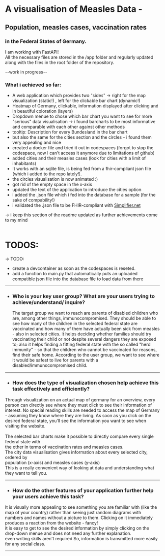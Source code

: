 # A visualisation of Measles Data - 
## Population, measles cases, vaccination rates
### in the Federal States of Germany.

I am working with FastAPI! <br>
All the necessary files are stored in the /app folder and regularly updated along with the files in the root folder of the repository. 

--work in progress--


### What i achieved so far:

- A web application which provides two "sides" -> right for the map visualization (static!) , left for the clickable bar chart (dynamic!)
- Heatmap of Germany, clickable, information displayed after clicking and in beautiful coloration (layers) 
- Dropdown menue to chose which bar chart you want to see for more "serious" data visualisation -> i found barcharts to be most informative and comparable with each other against other methods
- tooltip: Description for every Bundesland in the bar chart
- but also the same for the cities section and the circles - i found them very appealing and nice 
- created a docker file and tried it out in codespaces (forgot to stop the codespace, now I can't access it anymore due to limitations of github)
- added cities and their measles cases (look for cities with a limit of inhabitants) 
- It works with an sqlite file, is being fed from a fhir-compliant json file (which i added to the repo lately!).
- the circles visualisation is now animated :)
- got rid of the empty space in the x-axis
- updated the text of the application to introduce the cities option
- i added the .json file which i fed into the database for a sample (for the sake of compability!)
- i validated the .json file to be FHIR-compliant with [Simplifier.net](https://simplifier.net/validate) 


-> i keep this section of the readme updated as further achievements come to my mind <br> <br>

# TODOS:

-> TODO: <br> 
- create a devcontainer as soon as the codespaces is reseted. 
- add a function to main.py that automatically puts an uploaded compatible json file into the database file to load data from there <br>
------
- ### Who is your key user group? What are your users trying to achieve/understand/ inquire?
  The target group we want to reach are parents of disabled children who are, among other things, immunocompromised. They should be able to see how many of the children in the selected
  federal state are vaccinated and how many of them have actually been sick from measles - also in selected cities. It helps deciding whether families should try vaccinating their child or
  not despite several dangers they are exposed to; also it helps finding a fitting federal state with the so called "herd immunity" - so that the children who cannot be vaccinated
   for reasons, find their safe home.
According to the user group, we want to see where it would be safest to live
  for parents with a disabled/immunocompromised child. 

-----

- ### How does the type of visualization chosen help achieve this task effectively and efficiently?
Through visualization on an actual map of germany for an overview, every person can directly see
where they must click to see their information of interest. No special reading skills 
are needed to access the map of Germany - assuming they know where they are living. 
As soon as you click on the desired federal state, you'll see the information you want
to see when visiting the website. <br><br>
The selected bar charts make it possible to directly compare every single federal state with<br>
the other in terms of vaccination rates and measles cases.<br>
The city data visualisation gives information about every selected city, ordered by <br>
population (x-axis) and measles cases (y-axis)<br>
This is a really convenient way of looking at data and understanding what they want to tell you.


------

- ### How do the other features of your application further help your users achieve this task?
It is visually more appealing to see something you are familiar with (like the map of your country) rather than seeing just 
random diagrams with numbers and names without a picture to them. Clicking on it immediately produces a reaction from the website -
fancy! <br>
it is easy to get to see the desired information by simply clicking on the drop-down menue and does not need any further explanation.
<br> even writing skills aren't required
So, information is transmitted more easily for any social class.

-------



